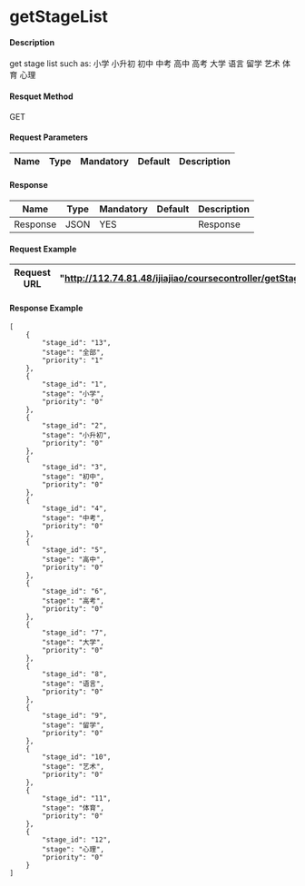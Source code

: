 # getStageList

#### Description
get stage list such as:  小学 小升初 初中 中考 高中 高考 大学 语言 留学 艺术 体育 心理
#### Resquet Method
GET
#### Request Parameters

| Name | Type | Mandatory | Default | Description |
| -- | -- | -- | -- | -- |




#### Response
| Name | Type | Mandatory | Default | Description |
| -- | -- | -- | -- | -- |
| Response | JSON | YES| | Response |


#### Request Example

|Request URL | "http://112.74.81.48/ijiajiao/coursecontroller/getStageList" |
| --| -- |


#### Response Example

```
[
    {
        "stage_id": "13",
        "stage": "全部",
        "priority": "1"
    },
    {
        "stage_id": "1",
        "stage": "小学",
        "priority": "0"
    },
    {
        "stage_id": "2",
        "stage": "小升初",
        "priority": "0"
    },
    {
        "stage_id": "3",
        "stage": "初中",
        "priority": "0"
    },
    {
        "stage_id": "4",
        "stage": "中考",
        "priority": "0"
    },
    {
        "stage_id": "5",
        "stage": "高中",
        "priority": "0"
    },
    {
        "stage_id": "6",
        "stage": "高考",
        "priority": "0"
    },
    {
        "stage_id": "7",
        "stage": "大学",
        "priority": "0"
    },
    {
        "stage_id": "8",
        "stage": "语言",
        "priority": "0"
    },
    {
        "stage_id": "9",
        "stage": "留学",
        "priority": "0"
    },
    {
        "stage_id": "10",
        "stage": "艺术",
        "priority": "0"
    },
    {
        "stage_id": "11",
        "stage": "体育",
        "priority": "0"
    },
    {
        "stage_id": "12",
        "stage": "心理",
        "priority": "0"
    }
]
```






